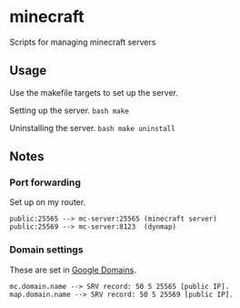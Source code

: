 # minecraft

Scripts for managing minecraft servers


## Usage

Use the makefile targets to set up the server.


Setting up the server.
    ```bash
    make
    ```
    
Uninstalling the server.
    ```bash
    make uninstall
    ```


## Notes

### Port forwarding

Set up on my router.

```
public:25565 --> mc-server:25565 (minecraft server)
public:25569 --> mc-server:8123  (dynmap)
```

### Domain settings

These are set in [Google Domains](https://domains.google.com/registrar/).

```
mc.domain.name --> SRV record: 50 5 25565 [public IP].
map.domain.name --> SRV record: 50 5 25569 [public IP].

```